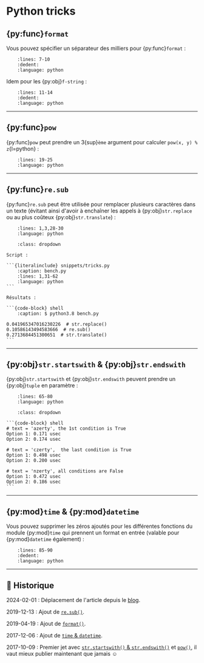 # Python tricks

## {py:func}`format`

Vous pouvez spécifier un séparateur des milliers pour {py:func}`format` :

```{literalinclude} snippets/tricks.py
    :lines: 7-10
    :dedent:
    :language: python
```

Idem pour les {py:obj}`f-string` :

```{literalinclude} snippets/tricks.py
    :lines: 11-14
    :dedent:
    :language: python
```

---

## {py:func}`pow`

{py:func}`pow` peut prendre un 3{sup}`ème` argument pour calculer `pow(x, y) % z`{l=python} :

```{literalinclude} snippets/tricks.py
    :lines: 19-25
    :language: python
```

---

## {py:func}`re.sub`

{py:func}`re.sub` peut être utilisée pour remplacer plusieurs caractères dans un texte (évitant ainsi d'avoir à enchaîner les appels à {py:obj}`str.replace` ou au plus coûteux {py:obj}`str.translate`) :

```{literalinclude} snippets/tricks.py
    :lines: 1,3,28-30
    :language: python
```

````{admonition} Benchmark
    :class: dropdown

Script :

```{literalinclude} snippets/tricks.py
    :caption: bench.py
    :lines: 1,31-62
    :language: python
```

Résultats :

```{code-block} shell
    :caption: $ python3.8 bench.py

0.041965347016230226  # str.replace()
0.10586143494583666  # re.sub()
0.2713684451300651  # str.translate()
```

````

---

## {py:obj}`str.startswith` & {py:obj}`str.endswith`

{py:obj}`str.startswith` et {py:obj}`str.endswith` peuvent prendre un {py:obj}`tuple` en paramètre :

```{literalinclude} snippets/tricks.py
    :lines: 65-80
    :language: python
```

````{admonition} Résultats du benchmark
    :class: dropdown

```{code-block} shell
# text = 'azerty', the 1st condition is True
Option 1: 0.171 usec
Option 2: 0.174 usec

# text = 'czerty',  the last condition is True
Option 1: 0.498 usec
Option 2: 0.200 usec

# text = 'nzerty', all conditions are False
Option 1: 0.472 usec
Option 2: 0.186 usec
```

````

---

## {py:mod}`time` & {py:mod}`datetime`

Vous pouvez supprimer les zéros ajoutés pour les différentes fonctions du module {py:mod}`time` qui prennent un format en entrée (valable pour {py:mod}`datetime` également) :

```{literalinclude} snippets/tricks.py
    :lines: 85-90
    :dedent:
    :language: python
```

---

## 📜 Historique

2024-02-01
: Déplacement de l'article depuis le [blog](https://www.tiger-222.fr/?d=2017/10/09/09/46/44-tricks).

2019-12-13
: Ajout de [`re.sub()`](#re-sub).

2019-04-19
: Ajout de [`format()`](#format).

2017-12-06
: Ajout de [`time` & `datetime`](#time-datetime).

2017-10-09
: Premier jet avec [`str.startswith()` & `str.endswith()`](#str-startswith-str-endswith) et [`pow()`](#pow), il vaut mieux publier maintenant que jamais ☺
